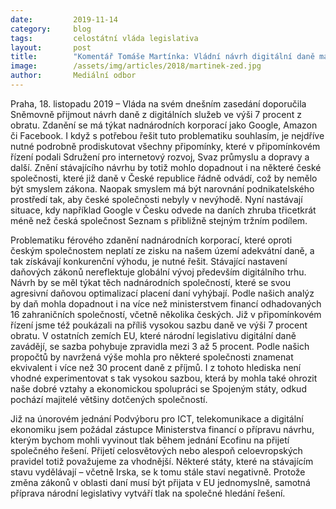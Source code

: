 ```yaml
---
date:         2019-11-14
category:     blog
tags:         celostátní vláda legislativa
layout:       post
title:        "Komentář Tomáše Martínka: Vládní návrh digitální daně má mnoho nedostatků"
image:        /assets/img/articles/2018/martinek-zed.jpg
author:       Mediální odbor
---
```


 

Praha, 18. listopadu 2019 – Vláda na svém dnešním zasedání doporučila Sněmovně přijmout návrh daně z digitálních služeb ve výši 7 procent z obratu. Zdanění se má týkat nadnárodních korporací jako Google, Amazon či Facebook. I když s potřebou řešit tuto problematiku souhlasím, je nejdříve nutné podrobně prodiskutovat všechny připomínky, které v připomínkovém řízení podali Sdružení pro internetový rozvoj, Svaz průmyslu a dopravy a další. Znění stávajícího návrhu by totiž mohlo dopadnout i na některé české společnosti, které již daně v České republice řádně odvádí, což by nemělo být smyslem zákona. Naopak smyslem má být narovnání podnikatelského prostředí tak, aby české společnosti nebyly v nevýhodě. Nyní nastávají situace, kdy například Google v Česku odvede na daních zhruba třicetkrát méně než česká společnost Seznam s přibližně stejným tržním podílem.

 

Problematiku férového zdanění nadnárodních korporací, které oproti českým společnostem neplatí ze zisku na našem území adekvátní daně, a tak získávají konkurenční výhodu, je nutné řešit. Stávající nastavení daňových zákonů nereflektuje globální vývoj především digitálního trhu. Návrh by se měl týkat těch nadnárodních společností, které se svou agresivní daňovou optimalizací placení daní vyhýbají. Podle našich analýz by daň mohla dopadnout i na více než ministerstvem financí odhadovaných 16 zahraničních společností, včetně několika českých. Již v připomínkovém řízení jsme též poukázali na příliš vysokou sazbu daně ve výši 7 procent obratu. V ostatních zemích EU, které národní legislativu digitální daně zavádějí, se sazba pohybuje zpravidla mezi 3 až 5 procent. Podle našich propočtů by navržená výše mohla pro některé společnosti znamenat ekvivalent i více než 30 procent daně z příjmů. I z tohoto hlediska není vhodné experimentovat s tak vysokou sazbou, která by mohla také ohrozit naše dobré vztahy a ekonomickou spolupráci se Spojeným státy, odkud pochází majitelé většiny dotčených společností.

 

Již na únorovém jednání Podvýboru pro ICT, telekomunikace a digitální ekonomiku jsem požádal zástupce Ministerstva financí o přípravu návrhu, kterým bychom mohli vyvinout tlak během jednání Ecofinu na přijetí společného řešení. Přijetí celosvětových nebo alespoň celoevropských pravidel totiž považujeme za vhodnější. Některé státy, které na stávajícím stavu vydělávají – včetně Irska, se k tomu stále staví negativně. Protože změna zákonů v oblasti daní musí být přijata v EU jednomyslně, samotná příprava národní legislativy vytváří tlak na společné hledání řešení.
